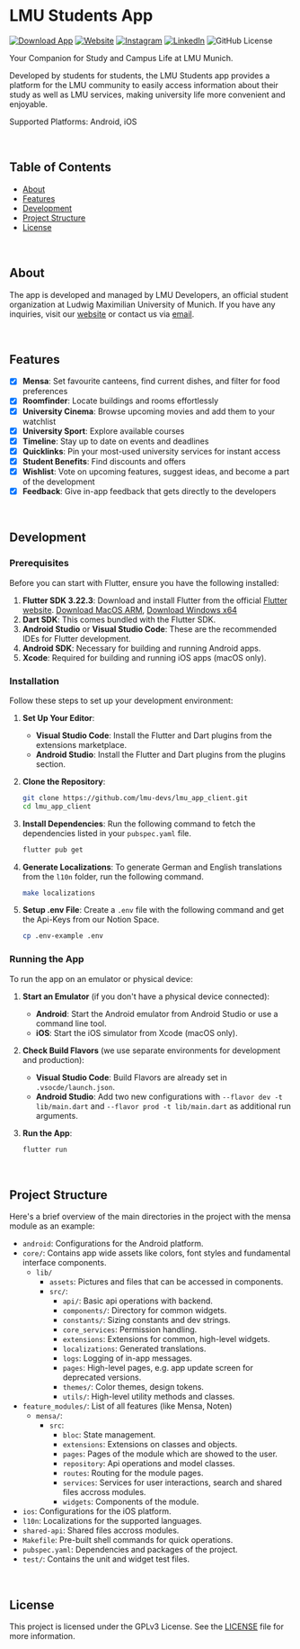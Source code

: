 # LMU Students App

[![Download App](https://img.shields.io/badge/Download-App-287FF4?style=flat)](https://lmu-app.lmu-dev.org/)
[![Website](https://img.shields.io/badge/Visit-Website-0B7E32?style=flat)](https://www.lmu-dev.org/)
[![Instagram](https://img.shields.io/badge/Follow-Instagram-FF1B64?style=flat)](https://www.instagram.com/lmu.developers/)
[![LinkedIn](https://img.shields.io/badge/Follow-LinkedIn-0077B5?style=flat)](https://www.linkedin.com/company/105490877/)
![GitHub License](https://img.shields.io/github/license/lmu-devs/lmu_app_client?color=F1F1F1&style=flat&label=License)

Your Companion for Study and Campus Life at LMU Munich.

Developed by students for students, the LMU Students app provides a platform for the LMU community to easily access information about their study as well as LMU services, making university life more convenient and enjoyable.

Supported Platforms: Android, iOS

</br>

## Table of Contents

- [About](#about)
- [Features](#features)
- [Development](#development)
- [Project Structure](#project-structure)
- [License](#license)

</br>

## About

The app is developed and managed by LMU Developers, an official student organization at Ludwig Maximilian University of Munich. If you have any inquiries, visit our [website](https://www.lmu-dev.org/) or contact us via [email](mailto:contact@lmu-dev.org).

</br>

## Features

- [x] **Mensa**: Set favourite canteens, find current dishes, and filter for food preferences
- [x] **Roomfinder**: Locate buildings and rooms effortlessly
- [x] **University Cinema**: Browse upcoming movies and add them to your watchlist
- [x] **University Sport**: Explore available courses
- [x] **Timeline**: Stay up to date on events and deadlines
- [x] **Quicklinks**: Pin your most-used university services for instant access
- [x] **Student Benefits**: Find discounts and offers
- [x] **Wishlist**: Vote on upcoming features, suggest ideas, and become a part of the development
- [x] **Feedback**: Give in-app feedback that gets directly to the developers

</br>

## Development

### Prerequisites

Before you can start with Flutter, ensure you have the following installed:

1. **Flutter SDK 3.22.3**: Download and install Flutter from the official [Flutter website](https://flutter.dev/docs/get-started/install).
[Download MacOS ARM](https://storage.googleapis.com/flutter_infra_release/releases/stable/macos/flutter_macos_arm64_3.22.3-stable.zip), [Download Windows x64](https://storage.googleapis.com/flutter_infra_release/releases/stable/windows/flutter_windows_3.22.3-stable.zip)
2. **Dart SDK**: This comes bundled with the Flutter SDK.
3. **Android Studio** or **Visual Studio Code**: These are the recommended IDEs for Flutter development.
4. **Android SDK**: Necessary for building and running Android apps.
5. **Xcode**: Required for building and running iOS apps (macOS only).

### Installation

Follow these steps to set up your development environment:

1. **Set Up Your Editor**:
    - **Visual Studio Code**: Install the Flutter and Dart plugins from the extensions marketplace.
    - **Android Studio**: Install the Flutter and Dart plugins from the plugins section.

2. **Clone the Repository**:
    ```sh
    git clone https://github.com/lmu-devs/lmu_app_client.git
    cd lmu_app_client
    ```

3. **Install Dependencies**:
    Run the following command to fetch the dependencies listed in your `pubspec.yaml` file.
    ```sh
    flutter pub get
    ```

4. **Generate Localizations**:
    To generate German and English translations from the `l10n` folder, run the following command.
    ```sh
    make localizations
    ```

5. **Setup .env File**:
    Create a `.env` file with the following command and get the Api-Keys from our Notion Space.
   ```sh
   cp .env-example .env
   ```

### Running the App

To run the app on an emulator or physical device:

1. **Start an Emulator** (if you don't have a physical device connected):
    - **Android**: Start the Android emulator from Android Studio or use a command line tool.
    - **iOS**: Start the iOS simulator from Xcode (macOS only).

2. **Check Build Flavors** (we use separate environments for development and production):
    - **Visual Studio Code**: Build Flavors are already set in `.vsocde/launch.json`.
    - **Android Studio**: Add two new configurations with `--flavor dev -t lib/main.dart` and `--flavor prod -t lib/main.dart` as additional run arguments.

4. **Run the App**:
    ```sh
    flutter run
    ```

</br>

## Project Structure

Here's a brief overview of the main directories in the project with the mensa module as an example:

- `android`: Configurations for the Android platform.
- `core/`: Contains app wide assets like colors, font styles and fundamental interface components.
  - `lib/` 
    - `assets`: Pictures and files that can be accessed in components. 
    - `src/`:
      - `api/`: Basic api operations with backend.
      - `components/`: Directory for common widgets.
      - `constants/`: Sizing constants and dev strings.
      - `core_services`: Permission handling.
      - `extensions`: Extensions for common, high-level widgets.
      - `localizations`: Generated translations.
      - `logs`: Logging of in-app messages.
      - `pages`: High-level pages, e.g. app update screen for deprecated versions.
      - `themes/`: Color themes, design tokens.
      - `utils/`: High-level utility methods and classes.
- `feature_modules/`: List of all features (like Mensa, Noten)
  - `mensa/`:
    - `src`:
      - `bloc`: State management.
      - `extensions`: Extensions on classes and objects.
      - `pages`: Pages of the module which are showed to the user.
      - `repository`: Api operations and model classes.
      - `routes`: Routing for the module pages.
      - `services`: Services for user interactions, search and shared files accross modules.
      - `widgets`: Components of the module.
- `ios`: Configurations for the iOS platform. 
- `l10n`: Localizations for the supported languages.
- `shared-api`: Shared files accross modules. 
- `Makefile`: Pre-built shell commands for quick operations.
- `pubspec.yaml`: Dependencies and packages of the project.
- `test/`: Contains the unit and widget test files.

</br>

## License

This project is licensed under the GPLv3 License. See the [LICENSE](LICENSE) file for more information.

</br>

